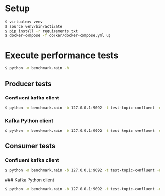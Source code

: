 # Setup

```bash
$ virtualenv venv
$ source venv/bin/activate
$ pip install -r requirements.txt
$ docker-compose -f docker/docker-compose.yml up
```

# Execute performance tests
```bash
$ python -m benchmark.main -h
```
## Producer tests

### Confluent kafka client
```bash
$ python -m benchmark.main -b 127.0.0.1:9092 -t test-topic-confluent -np 1 -n 20000000 produce --confluent
```

### Kafka Python client
```bash
$ python -m benchmark.main -b 127.0.0.1:9092 -t test-topic-confluent -np 1 -n 20000000 produce --kafka-python
```

## Consumer tests

### Confluent kafka client
```bash
$ python -m benchmark.main -b 127.0.0.1:9092 -t test-topic-confluent -np 1 -n 10000000 consume -c
```

### Kafka Python client
```bash
$ python -m benchmark.main -b 127.0.0.1:9092 -t test-topic-confluent -np 1 -n 10000000 consume -kp
```
